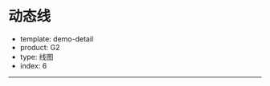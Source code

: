 # 动态线

- template: demo-detail
- product: G2
- type: 线图
- index: 6

----

<script>
  
  var data = [];

  function addRecord(arr, time) {
    
    var temperature1 = ~~(Math.random() * 5) + 22;
    var temperature2 = ~~(Math.random() * 7) + 17;
    if(data.length >= 200) {
      data.shift();
      data.shift();
    }
    data.push({time: time, temperature: temperature1, type: '记录1'});
    data.push({time: time, temperature: temperature2, type: '记录2'});
  }

  var begin = new Date().getTime() -  10 * 1000;
  for (var i = 0; i < 10; i++) {
    addRecord(data, begin + i * 1000);
  };

  var chart = new G2.Chart({
    id: 'c1',
    forceFit: true,
    height: 450
  });
  chart.source(data, {
    time: {
      alias: '时间',
      type: 'time',
      mask: 'MM:ss',
      tickCount:10,
      nice: false
    },
    temperature: {
      alias: '平均温度(°C)',
      min: 10,
      max: 35
    },
    type:{
      type:'cat'
    }
  });
  chart.line().position('time*temperature').color('type',['#ff7f0e','#2ca02c']).shape('smooth').size(2);
  chart.render();


  setInterval(function(){
    var time = new Date().getTime();
    addRecord(data, time);
    chart.changeData(data);
  },1000);

</script>
